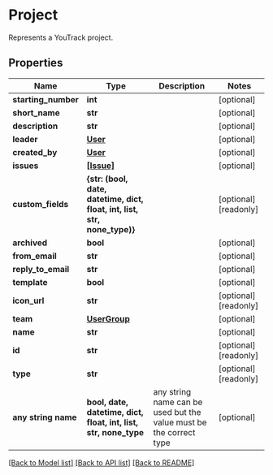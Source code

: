 # Project

Represents a YouTrack project.

## Properties
Name | Type | Description | Notes
------------ | ------------- | ------------- | -------------
**starting_number** | **int** |  | [optional] 
**short_name** | **str** |  | [optional] 
**description** | **str** |  | [optional] 
**leader** | [**User**](User.md) |  | [optional] 
**created_by** | [**User**](User.md) |  | [optional] 
**issues** | [**[Issue]**](Issue.md) |  | [optional] 
**custom_fields** | **{str: (bool, date, datetime, dict, float, int, list, str, none_type)}** |  | [optional] [readonly] 
**archived** | **bool** |  | [optional] 
**from_email** | **str** |  | [optional] 
**reply_to_email** | **str** |  | [optional] 
**template** | **bool** |  | [optional] 
**icon_url** | **str** |  | [optional] [readonly] 
**team** | [**UserGroup**](UserGroup.md) |  | [optional] 
**name** | **str** |  | [optional] 
**id** | **str** |  | [optional] [readonly] 
**type** | **str** |  | [optional] [readonly] 
**any string name** | **bool, date, datetime, dict, float, int, list, str, none_type** | any string name can be used but the value must be the correct type | [optional]

[[Back to Model list]](../README.md#documentation-for-models) [[Back to API list]](../README.md#documentation-for-api-endpoints) [[Back to README]](../README.md)


